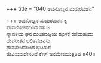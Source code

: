 +++
title = "040 ಅವನೊಬ್ಬನ ಮಧುರವಚನ"

+++
ಅವನೊಬ್ಬನ ಮಧುರವಚನ ಕೃ  
ಪಾವಲೋಕನದಿಂದ ಶತ ಜ  
ನ್ಮಾವಳಿಯ ಘನ ದುರಿತವಹ್ನಿಯ ಝಳಕೆ ಕಡೆಯಹುದು  
ದೇವರೀತನ ಲಲಿತವಚನಸು  
ಧಾವಸೇಚನದಿಂದ ಭಟರುರೆ  
ಜೀವಿಸುವುದೇನರಿದೆ ಕೇಳ್ ಜನಮೇಜಯಕ್ಷಿತಿಪ    ॥40॥